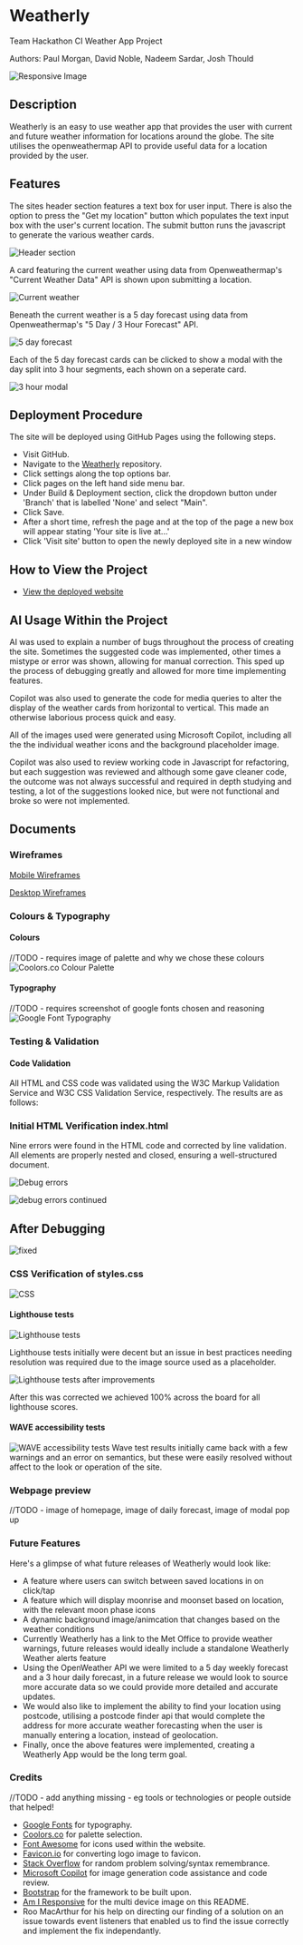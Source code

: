 # Weatherly

Team Hackathon CI Weather App Project

Authors: Paul Morgan, David Noble, Nadeem Sardar, Josh Thould

![Responsive Image](./assets/images/readme/Responsive-Image.png)

## Description

Weatherly is an easy to use weather app that provides the user with current and future weather information for locations around the globe. The site utilises the
openweathermap API to provide useful data for a location provided by the user.

## Features

The sites header section features a text box for user input. There is also the option to press the "Get my location" button which populates the text input box with the user's current location. The submit button runs the javascript to generate the various weather cards.

![Header section](assets/images/readme/feature-header.png)

A card featuring the current weather using data from Openweathermap's "Current Weather Data" API is shown upon submitting a location. 

![Current weather](assets/images/readme/feature-current.png)

Beneath the current weather is a 5 day forecast using data from Openweathermap's "5 Day / 3 Hour Forecast" API.

![5 day forecast](assets/images/readme/feature-5-day.png)

Each of the 5 day forecast cards can be clicked to show a modal with the day split into 3 hour segments, each shown on a seperate card.

![3 hour modal](assets/images/readme/feature-modal.png)

## Deployment Procedure

The site will be deployed using GitHub Pages using the following steps.

- Visit GitHub.
- Navigate to the [Weatherly](https://kernowpablouk.github.io/Weatherly/) repository.
- Click settings along the top options bar.
- Click pages on the left hand side menu bar.
- Under Build & Deployment section, click the dropdown button under 'Branch' that is labelled 'None' and select "Main".
- Click Save.
- After a short time, refresh the page and at the top of the page a new box will appear stating 'Your site is live at...'
- Click 'Visit site' button to open the newly deployed site in a new window

## How to View the Project

- [View the deployed website](https://kernowpablouk.github.io/Weatherly/)

## AI Usage Within the Project

AI was used to explain a number of bugs throughout the process of creating the site. Sometimes the suggested code was implemented, other times a mistype or error was shown,
allowing for manual correction. This sped up the process of debugging greatly and allowed for more time implementing features.

Copilot was also used to generate the code for media queries to alter the display of the weather cards from horizontal to vertical. This made an otherwise laborious process
quick and easy.

All of the images used were generated using Microsoft Copilot, including all the the individual weather icons and the background placeholder image.

Copilot was also used to review working code in Javascript for refactoring, but each suggestion was reviewed and although some gave cleaner code, the outcome was not always successful and required in depth studying and testing, a lot of the suggestions looked nice, but were not functional and broke so were not implemented.

## Documents

### Wireframes

[Mobile Wireframes](assets/images/readme/weatherly-mobile-wireframes.png)

[Desktop Wireframes](assets/images/readme/weatherly-desktop-wireframe.png)

### Colours & Typography

#### Colours

//TODO - requires image of palette and why we chose these colours
![Coolors.co Colour Palette]()

#### Typography

//TODO - requires screenshot of google fonts chosen and reasoning
![Google Font Typography]()

### Testing & Validation

#### Code Validation

All HTML and CSS code was validated using the W3C Markup Validation Service and W3C CSS Validation Service, respectively. The results are as follows:

### Initial HTML Verification index.html

Nine errors were found in the HTML code and corrected by line validation. All elements are properly nested and closed, ensuring a well-structured document.

![Debug errors](./assets/images/readme/Debug-errors.png)

![debug errors continued](./assets/images/readme/debug-errors-1.png)

## After Debugging

![fixed](./assets/images/readme/debug-fixed.png)

### CSS Verification of styles.css

![CSS](./assets/images/readme/CSS-validate.png)

#### Lighthouse tests

![Lighthouse tests](./assets/images/readme/Lighthouse-tests.png)

Lighthouse tests initially were decent but an issue in best practices needing resolution was required due to the image source used as a placeholder.

![Lighthouse tests after improvements](./assets/images/readme/Lighthouse-tests-post-improvement-to-weather-icon-placeholder-paths.png)

After this was corrected we achieved 100% across the board for all lighthouse scores.

#### WAVE accessibility tests

![WAVE accessibility tests](./assets/images/readme/Wave-test-results.png)
Wave test results initially came back with a few warnings and an error on semantics, but these were easily resolved without affect to the look or operation of the site.

### Webpage preview

//TODO - image of homepage, image of daily forecast, image of modal pop up

### Future Features

Here's a glimpse of what future releases of Weatherly would look like:

- A feature where users can switch between saved locations in on click/tap
- A feature which will display moonrise and moonset based on location, with the relevant moon phase icons
- A dynamic background image/animcation that changes based on the weather conditions
- Currently Weatherly has a link to the Met Office to provide weather warnings, future releases would ideally
  include a standalone Weatherly Weather alerts feature
- Using the OpenWeather API we were limited to a 5 day weekly forecast and a 3 hour daily forecast, in a future
release we would look to source more accurate data so we could provide more detailed and accurate updates.
- We would also like to implement the ability to find your location using postcode, utilising a postcode finder api that would complete the address for more accurate weather forecasting when the user is manually entering a location, instead of geolocation.
- Finally, once the above features were implemented, creating a Weatherly App would be the long term goal.

### Credits

//TODO - add anything missing - eg tools or technologies or people outside that helped!

- [Google Fonts](https://fonts.google.com/) for typography.
- [Coolors.co](https://coolors.co/) for palette selection.
- [Font Awesome](https://fontawesome.com/) for icons used within the website.
- [Favicon.io](https://favicon.io/) for converting logo image to favicon.
- [Stack Overflow](https://stackoverflow.com/) for random problem solving/syntax remembrance.
- [Microsoft Copilot](https://copilot.microsoft.com/) for image generation code assistance and code review.
- [Bootstrap](https://getbootstrap.com/) for the framework to be built upon.
- [Am I Responsive](https://ui.dev/amiresponsive) for the multi device image on this README.
- Roo MacArthur for his help on directing our finding of a solution on an issue towards event listeners that enabled us to find the issue correctly and implement the fix independantly.
